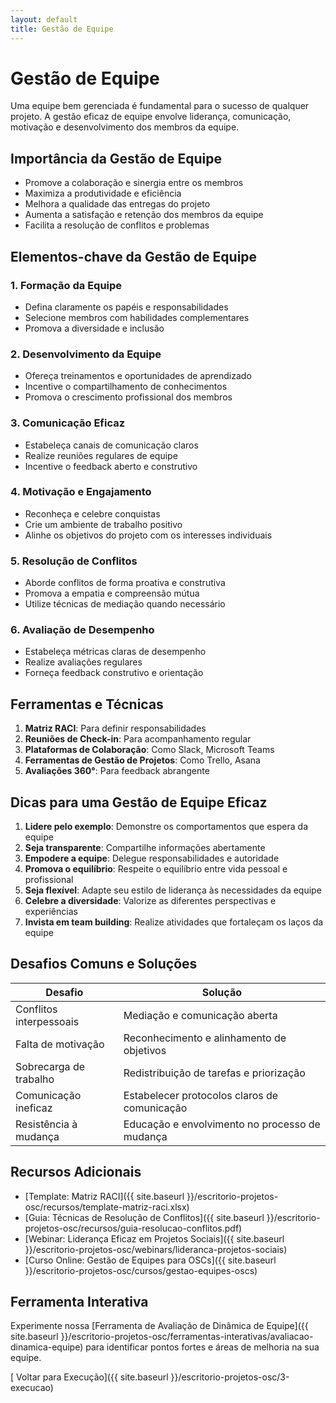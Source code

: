 ```yaml
---
layout: default
title: Gestão de Equipe
---
```


# <i class="fas fa-users"></i> Gestão de Equipe

Uma equipe bem gerenciada é fundamental para o sucesso de qualquer projeto. A gestão eficaz de equipe envolve liderança, comunicação, motivação e desenvolvimento dos membros da equipe.

## Importância da Gestão de Equipe

- Promove a colaboração e sinergia entre os membros
- Maximiza a produtividade e eficiência
- Melhora a qualidade das entregas do projeto
- Aumenta a satisfação e retenção dos membros da equipe
- Facilita a resolução de conflitos e problemas

## Elementos-chave da Gestão de Equipe

### 1. Formação da Equipe

- Defina claramente os papéis e responsabilidades
- Selecione membros com habilidades complementares
- Promova a diversidade e inclusão

### 2. Desenvolvimento da Equipe

- Ofereça treinamentos e oportunidades de aprendizado
- Incentive o compartilhamento de conhecimentos
- Promova o crescimento profissional dos membros

### 3. Comunicação Eficaz

- Estabeleça canais de comunicação claros
- Realize reuniões regulares de equipe
- Incentive o feedback aberto e construtivo

### 4. Motivação e Engajamento

- Reconheça e celebre conquistas
- Crie um ambiente de trabalho positivo
- Alinhe os objetivos do projeto com os interesses individuais

### 5. Resolução de Conflitos

- Aborde conflitos de forma proativa e construtiva
- Promova a empatia e compreensão mútua
- Utilize técnicas de mediação quando necessário

### 6. Avaliação de Desempenho

- Estabeleça métricas claras de desempenho
- Realize avaliações regulares
- Forneça feedback construtivo e orientação

## Ferramentas e Técnicas

1. **Matriz RACI**: Para definir responsabilidades
2. **Reuniões de Check-in**: Para acompanhamento regular
3. **Plataformas de Colaboração**: Como Slack, Microsoft Teams
4. **Ferramentas de Gestão de Projetos**: Como Trello, Asana
5. **Avaliações 360°**: Para feedback abrangente

## Dicas para uma Gestão de Equipe Eficaz

1. **Lidere pelo exemplo**: Demonstre os comportamentos que espera da equipe
2. **Seja transparente**: Compartilhe informações abertamente
3. **Empodere a equipe**: Delegue responsabilidades e autoridade
4. **Promova o equilíbrio**: Respeite o equilíbrio entre vida pessoal e profissional
5. **Seja flexível**: Adapte seu estilo de liderança às necessidades da equipe
6. **Celebre a diversidade**: Valorize as diferentes perspectivas e experiências
7. **Invista em team building**: Realize atividades que fortaleçam os laços da equipe

## Desafios Comuns e Soluções

| Desafio | Solução |
|---------|---------|
| Conflitos interpessoais | Mediação e comunicação aberta |
| Falta de motivação | Reconhecimento e alinhamento de objetivos |
| Sobrecarga de trabalho | Redistribuição de tarefas e priorização |
| Comunicação ineficaz | Estabelecer protocolos claros de comunicação |
| Resistência à mudança | Educação e envolvimento no processo de mudança |

## Recursos Adicionais

- [Template: Matriz RACI]({{ site.baseurl }}/escritorio-projetos-osc/recursos/template-matriz-raci.xlsx)
- [Guia: Técnicas de Resolução de Conflitos]({{ site.baseurl }}/escritorio-projetos-osc/recursos/guia-resolucao-conflitos.pdf)
- [Webinar: Liderança Eficaz em Projetos Sociais]({{ site.baseurl }}/escritorio-projetos-osc/webinars/lideranca-projetos-sociais)
- [Curso Online: Gestão de Equipes para OSCs]({{ site.baseurl }}/escritorio-projetos-osc/cursos/gestao-equipes-oscs)

## Ferramenta Interativa

Experimente nossa [Ferramenta de Avaliação de Dinâmica de Equipe]({{ site.baseurl }}/escritorio-projetos-osc/ferramentas-interativas/avaliacao-dinamica-equipe) para identificar pontos fortes e áreas de melhoria na sua equipe.

[<i class="fas fa-arrow-left"></i> Voltar para Execução]({{ site.baseurl }}/escritorio-projetos-osc/3-execucao)

